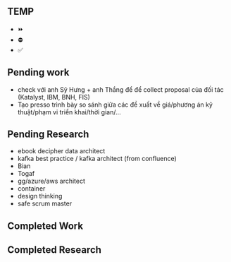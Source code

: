 ## TEMP
- ⏩
- ⛔️
- ✅

## Pending work
- check với anh Sỹ Hưng + anh Thắng để để collect proposal của đối tác (Katalyst, IBM, BNH, FIS)
- Tạo presso trình bày so sánh giữa các đề xuất về giá/phương án kỹ thuật/phạm vi triển khai/thời gian/...

## Pending Research
- ebook decipher data architect
- kafka best practice / kafka architect (from confluence)
- Bian
- Togaf
- gg/azure/aws architect
- container
- design thinking
- safe scrum master

## Completed Work

## Completed Research